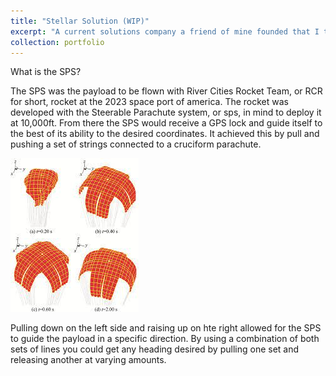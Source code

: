 ```yaml
---
title: "Stellar Solution (WIP)"
excerpt: "A current solutions company a friend of mine founded that I to help solve engineering problems other companies may have"
collection: portfolio
---
```


What is the SPS?

The SPS was the payload to be flown with River Cities Rocket Team, or RCR for short, rocket at the 2023 space port of america. The rocket was developed with the Steerable Parachute system, or sps, in mind to deploy it at 10,000ft. From there the SPS would receive a GPS lock and guide itself to the best of its ability to the desired coordinates. It achieved this by pull and pushing a set of strings connected to a cruciform parachute.

![Cruciform Parachute](/images/cruciform.jpg)

Pulling down on the left side and raising up on hte right allowed for the SPS to guide the payload in a specific direction. By using a combination of both sets of lines you could get any heading desired by pulling one set and releasing another at varying amounts.